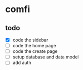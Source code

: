 # comfi

## todo

- [x] code the sidebar
- [ ] code the home page
- [ ] code the create page
- [ ] setup database and data model
- [ ] add auth
